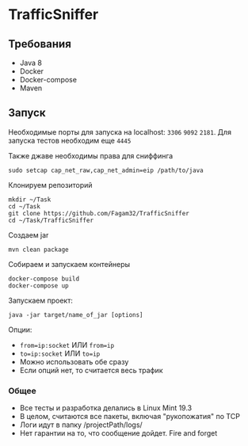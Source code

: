 # TrafficSniffer

## Требования
 + Java 8
 + Docker
 + Docker-compose
 + Maven
 
 ## Запуск
 Необходимые порты для запуска на localhost: `3306` `9092` `2181`. Для запуска тестов необходим еще `4445`
 
 Также джаве необходимы права для сниффинга
 
 `sudo setcap cap_net_raw,cap_net_admin=eip /path/to/java`
 
 Клонируем репозиторий
 ```
 mkdir ~/Task
 cd ~/Task
 git clone https://github.com/Fagam32/TrafficSniffer
 cd ~/Task/TrafficSniffer
 ```
 Создаем jar
 
 `mvn clean package`
 
 
 Собираем и запускаем контейнеры
 
 ```
 docker-compose build
 docker-compose up
 ```
 
 Запускаем проект:
 
 `java -jar target/name_of_jar [options]`
 
 
 Опции:
 + `from=ip:socket` ИЛИ `from=ip`
 + `to=ip:socket` ИЛИ `to=ip`
 + Можно использовать обе сразу
 + Если опций нет, то считается весь трафик

### Общее
 + Все тесты и разработка делались в Linux Mint 19.3
 + В целом, считаются все пакеты, включая "рукопожатия" по TCP
 + Логи идут в папку /projectPath/logs/
 + Нет гарантии на то, что сообщение дойдет. Fire and forget

 
